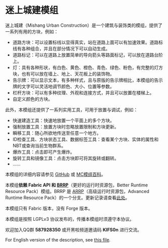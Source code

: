 # 迷上城建模组

迷上城建（Mishang Urban Construction）是一个建筑与装饰类的模组，提供了一系列有用的方块，例如：

- 道路方块：可以设置标线以显得真实，站在道路上面可以有加速效果。道路标线有各种组合，并且在部分情况下可以自动生成。
- 道路标记：可以在道路上放置简单的导向箭头等路面标记，可以放在道路台阶上。
- 灯：具有各种形状，有白色、黄色、橙色、青色、绿色、粉色，有完整的灯方块，也有可以放在墙上、地上、天花板上的装饰物。
- 告示牌：可以显示文本，有多种样式，且与原版的告示牌相比，本模组的告示牌的文字可以灵活地调节颜色、大小、位置等参数。
- 栏杆方块：可以有多种纹理、外观和连接方式，并且可以放置在楼梯上。
- 自定义颜色的方块。

此外，本模组还提供了一系列实用工具，可用于放置与调试，例如：

- 快速建造工具：快速地放置一个平面上的多个方块。
- 强制放置工具：放置方块时忽略放置限制和方块更新。
- 瞬移工具：随心所欲地传送至任意一个地方。
- ID检查工具、方块状态工具、数据标签工具：查看某个方块、实体的属性和NBT或查询当前生物群系。
- 爆炸工具：点击即可产生爆炸。
- 旋转工具和镜像工具：点击方块即可将其旋转或翻转。
- ……

本模组的详细内容请参见 [GitHub](https://github.com/SolidBlock-cn/mishanguc/wiki) 或 [MC模组百科](https://www.mcmod.cn/class/5743.html)。

本模组**依赖 Fabric API 和 [BRRP](https://github.com/SolidBlock-cn/BRRP)**（更好的运行时资源包，Better Runtime Resource Pack）模组。BRRP 是 [ARRP](https://github.com/Devan-Kerman/ARRP)（高级运行时资源包，Advanced Runtime Resource Pack）的一个分支。更新记录请查看[此处](UpdateLog.md)。

本模组只有 Fabric 版本，没有 Forge 版本。

本模组是按照 LGPLv3 协议发布的，传播本模组时须遵守本协议。

欢迎加入QQ群 **587928350** 或开黑啦频道邀请码 **KlFS0n** 进行交流。

For English version of the description, see [this file](README-en.md).